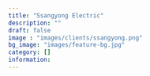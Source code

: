 ```yaml
---
title: "Ssangyong Electric"
description: ""
draft: false
image : "images/clients/ssangyong.png"
bg_image: "images/feature-bg.jpg"
category: [] 
information:
---
```


